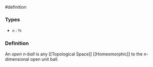 #definition
### Types
- `n` : $\mathbb{N}$ 
### Definition
An *open n-ball* is any [[Topological Space]] [[Homeomorphic]] to the n-dimensional open unit ball.